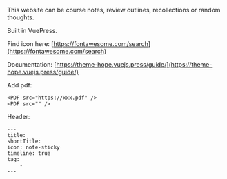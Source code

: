 
This website can be course notes, review outlines, recollections or random thoughts.

Built in VuePress.

Find icon here: [https://fontawesome.com/search](https://fontawesome.com/search)

Documentation: [https://theme-hope.vuejs.press/guide/](https://theme-hope.vuejs.press/guide/)


Add pdf:
```
<PDF src="https://xxx.pdf" />
<PDF src="" />
```

Header:
```
---
title: 
shortTitle: 
icon: note-sticky
timeline: true
tag:
    - 
---
```